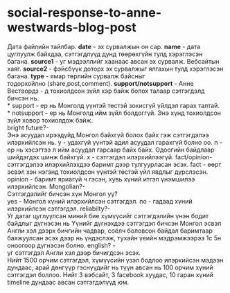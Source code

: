 # social-response-to-anne-westwards-blog-post

Дата файлийн тайлбар. 
**date** -  эх сурвалжын он сар. 
**name** - дата цуглуулж байхдаа, сэтгэгдлүүд дунд төөрөхгүйн тулд хэрэглэсэн багана. 
**source1** - уг мэдээллийг хаанаас авсан эх сурвалж. Вебсайтын хаяг. 
**source2** - фэйсбүүк доторх эх сурвалжыг ялгахын тулд хэрэглэсэн багана. 
**type** - ямар төрлийн сурвалж байсныг тодорхойлно (share,post,comment). 
**support/notsupport** - Анне Вествордз - д тохиолдсон зүйл хэр байж болох талаар сэтгэгдэлд бичсэн нь. <br />
	* support - ер нь Монголд үүнтэй төстэй зохисгүй үйлдэл гарах талтай. <br />
	* notsupport - ер нь Монголд ийм зүйл болдоггүй. Энэ хүнд тохиолдсон зүйл ховор тохиолдож байж. <br />
bright future?-  
	Энэ асуудал ирээдүйд Монгол байхгүй болох байх гэж сэтгэгдэлээ илэрхийлсэн нь. 
	y - удахгүй үүнтэй адил асуудал гарахгүй болно оо. 
	n - ер нь хэсэгтээ л ийм асуудал гарсаар байх байх. Одоогийн байдлаар шийдэгдэх шинж байхгүй. 
	x - сэтгэгдэл илэрхийлээгүй. 
fact/opinion-  
	сэтгэгдэлээ илэрхийлэхдээ баримт дээр тулгуурласан эсэх. 
	fact - өөрт эсвэл хэн нэгэнд тохиолдсон үүнтэй төстэй үйл явдлыг дүрслэсэн. 
	opinion - баримт яриагүй ч гэсэн, хувь хүний итгэл үнэмшилээ илэрхийлсэн. 
Mongolian?-  
	Сэтгэгдэлийг бичсэн хүн Монгол уу?  
	yes - Монгол хүний илэрхийлсэн сэтгэгдэл. 
	no - гадаад хүний илэрхийлсэн сэтгэгдэл. 
reliabilty?-  
	Уг датаг цуглуулсан миний бие хүмүүсийг сэтгэгдэлийн үнэн бодит байдлыг дүгнэсэн нь 
	Үүнийг дүгнэхдээ сэтгэгдэл бичсэн Монгол эсвэл Англи хэл дээрх бичгийн чадвар, соёлч боловсон байдал баримтаар баяжуулсан эсэх дээр нь үндэслэж, тухайн үеийн мэдрэмжээрээ 1с 5н оноогоор дүгнэсэн болно. 
english? -  
	уг сэтгэгдэл Англи хэл дээр бичигдсэн эсэх. 
<br />
Нийт 1500 орчим сэтгэгдэл, хүмүүсийн үзэл бодлоо илэрхийсэн мэдээн дундаас, арай дөнгүүр гэснүүдийг нь түүн авсан нь 100 орчим хүний сэтгэгдэл боллоо. Нийт 3 вэбсайт, 3 facebook хуудас, 10 гаран хүний timeline дундаас авсан сэтгэгдэлүүд юм. 